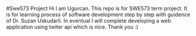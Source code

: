 #Swe573 Project
Hi I am Ugurcan. This repo is for SWE573 term project. It is for learning process of software development step by step with guidence of Dr. Suzan Uskudarli. In eventual I will complete developing a web application using twiter api which is nice. Thank you :)
